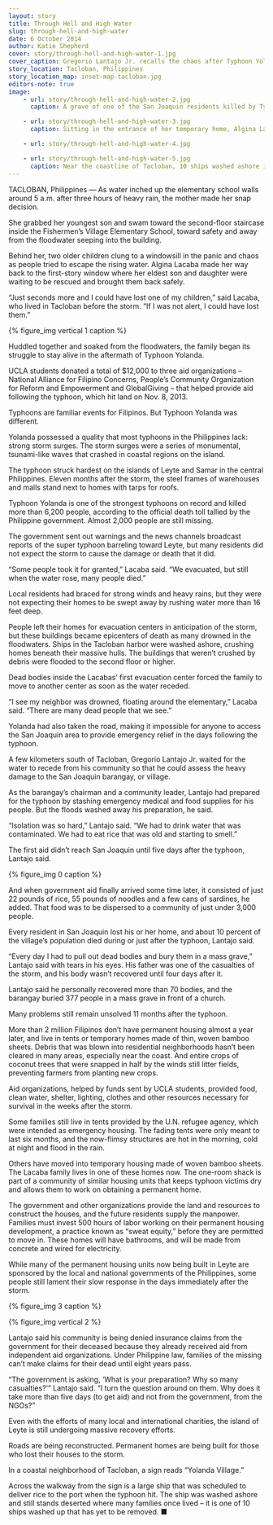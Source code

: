```yaml
---
layout: story
title: Through Hell and High Water
slug: through-hell-and-high-water
date: 6 October 2014
author: Katie Shepherd
cover: story/through-hell-and-high-water-1.jpg
cover_caption: Gregorio Lantajo Jr. recalls the chaos after Typhoon Yolanda, which tore through his barangay, or village, killing 377 and leveling hundreds of homes. Lantajo is a community leader from one of the hardest-hit areas. (Photo by Neil Bedi)
story_location: Tacloban, Philippines
story_location_map: inset-map-tacloban.jpg
editors-note: true
image:
    - url: story/through-hell-and-high-water-2.jpg
      caption: A grave of one of the San Joaquin residents killed by Typhoon Yolanda stands among hundreds of other handmade memorials. (Photo by Neil Bedi)

    - url: story/through-hell-and-high-water-3.jpg
      caption: Sitting in the entrance of her temporary home, Algina Lacaba remembers pulling her children out of the floodwaters during the storm. (Photo by Neil Bedi)

    - url: story/through-hell-and-high-water-4.jpg

    - url: story/through-hell-and-high-water-5.jpg
      caption: Near the coastline of Tacloban, 10 ships washed ashore in the tumult of Typhoon Yolanda. Nearly a year later, this ship has yet to be removed.  (Photo by Neil Bedi)
---
```


TACLOBAN, Philippines — As water inched up the elementary school walls around 5 a.m. after three hours of heavy rain, the mother made her snap decision.

She grabbed her youngest son and swam toward the second-floor staircase inside the Fishermen’s Village Elementary School, toward safety and away from the floodwater seeping into the building. 

Behind her, two older children clung to a windowsill in the panic and chaos as people tried to escape the rising water. Algina Lacaba made her way back to the first-story window where her eldest son and daughter were waiting to be rescued and brought them back safely. 

“Just seconds more and I could have lost one of my children,” said Lacaba, who lived in Tacloban before the storm. “If I was not alert, I could have lost them.” 

{% figure_img vertical 1 caption %}

Huddled together and soaked from the floodwaters, the family began its struggle to stay alive in the aftermath of Typhoon Yolanda.

UCLA students donated a total of $12,000 to three aid organizations – National Alliance for Filipino Concerns, People’s Community Organization for Reform and Empowerment and GlobalGiving – that helped provide aid following the typhoon, which hit land on Nov. 8, 2013. 

Typhoons are familiar events for Filipinos. But Typhoon Yolanda was different. 

Yolanda possessed a quality that most typhoons in the Philippines lack: strong storm surges. The storm surges were a series of monumental, tsunami-like waves that crashed in coastal regions on the island.

The typhoon struck hardest on the islands of Leyte and Samar in the central Philippines. Eleven months after the storm, the steel frames of warehouses and malls stand next to homes with tarps for roofs.  

Typhoon Yolanda is one of the strongest typhoons on record and killed more than 6,200 people, according to the official death toll tallied by the Philippine government. Almost 2,000 people are still missing.

The government sent out warnings and the news channels broadcast reports of the super typhoon barreling toward Leyte, but many residents did not expect the storm to cause the damage or death that it did. 

“Some people took it for granted,” Lacaba said. “We evacuated, but still when the water rose, many people died.”

Local residents had braced for strong winds and heavy rains, but they were not expecting their homes to be swept away by rushing water more than 16 feet deep.

People left their homes for evacuation centers in anticipation of the storm, but these buildings became epicenters of death as many drowned in the floodwaters. Ships in the Tacloban harbor were washed ashore, crushing homes beneath their massive hulls. The buildings that weren’t crushed by debris were flooded to the second floor or higher. 

Dead bodies inside the Lacabas’ first evacuation center forced the family to move to another center as soon as the water receded.  

“I see my neighbor was drowned, floating around the elementary,” Lacaba said. “There are many dead people that we see.”

Yolanda had also taken the road, making it impossible for anyone to access the San Joaquin area to provide emergency relief in the days following the typhoon. 

A few kilometers south of Tacloban, Gregorio Lantajo Jr. waited for the water to recede from his community so that he could assess the heavy damage to the San Joaquin barangay, or village.

As the barangay’s chairman and a community leader, Lantajo had prepared for the typhoon by stashing emergency medical and food supplies for his people. But the floods washed away his preparation, he said. 

“Isolation was so hard,” Lantajo said. “We had to drink water that was contaminated. We had to eat rice that was old and starting to smell.”

The first aid didn’t reach San Joaquin until five days after the typhoon, Lantajo said. 

{% figure_img 0 caption %}

And when government aid finally arrived some time later, it consisted of just 22 pounds of rice, 55 pounds of noodles and a few cans of sardines, he added. That food was to be dispersed to a community of just under 3,000 people.

Every resident in San Joaquin lost his or her home, and about 10 percent of the village’s population died during or just after the typhoon, Lantajo said. 

“Every day I had to pull out dead bodies and bury them in a mass grave,” Lantajo said with tears in his eyes. His father was one of the casualties of the storm, and his body wasn’t recovered until four days after it. 

Lantajo said he personally recovered more than 70 bodies, and the barangay buried 377 people in a mass grave in front of a church. 

Many problems still remain unsolved 11 months after the typhoon. 

More than 2 million Filipinos don’t have permanent housing almost a year later, and live in tents or temporary homes made of thin, woven bamboo sheets. Debris that was blown into residential neighborhoods hasn’t been cleared in many areas, especially near the coast. And entire crops of coconut trees that were snapped in half by the winds still litter fields, preventing farmers from planting new crops. 

Aid organizations, helped by funds sent by UCLA students, provided food, clean water, shelter, lighting, clothes and other resources necessary for survival in the weeks after the storm. 

Some families still live in tents provided by the U.N. refugee agency, which were intended as emergency housing. The fading tents were only meant to last six months, and the now-flimsy structures are hot in the morning, cold at night and flood in the rain.

Others have moved into temporary housing made of woven bamboo sheets. The Lacaba family lives in one of these homes now. The one-room shack is part of a community of similar housing units that keeps typhoon victims dry and allows them to work on obtaining a permanent home. 

The government and other organizations provide the land and resources to construct the houses, and the future residents supply the manpower. Families must invest 500 hours of labor working on their permanent housing development, a practice known as “sweat equity,” before they are permitted to move in. These homes will have bathrooms, and will be made from concrete and wired for electricity. 

While many of the permanent housing units now being built in Leyte are sponsored by the local and national governments of the Philippines, some people still lament their slow response in the days immediately after the storm.

{% figure_img 3 caption %}

{% figure_img vertical 2 %}

Lantajo said his community is being denied insurance claims from the government for their deceased because they already received aid from independent aid organizations. Under Philippine law, families of the missing can’t make claims for their dead until eight years pass. 

“The government is asking, ‘What is your preparation? Why so many casualties?’” Lantajo said. “I turn the question around on them. Why does it take more than five days (to get aid) and not from the government, from the NGOs?”

Even with the efforts of many local and international charities, the island of Leyte is still undergoing massive recovery efforts. 

Roads are being reconstructed. Permanent homes are being built for those who lost their houses to the storm. 

In a coastal neighborhood of Tacloban, a sign reads “Yolanda Village.” 

Across the walkway from the sign is a large ship that was scheduled to deliver rice to the port when the typhoon hit. The ship was washed ashore and still stands deserted where many families once lived – it is one of 10 ships washed up that has yet to be removed. ■
